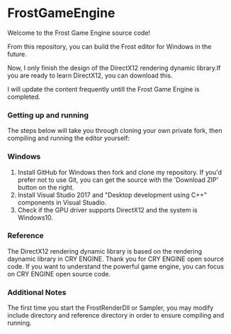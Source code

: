 # FrostGameEngine

Welcome to the Frost Game Engine source  code!

From this repository, you can build the Frost editor for Windows in the future.

Now, I only finish the design of the DirectX12 rendering dynamic library.If you are ready to learn DirectX12, you can download this. 

I will update the content frequently untill the Frost Game Engine is completed. 

### Getting up and running
The steps below will take you through cloning your own private fork, then compiling and running the editor yourself:
### Windows 
 1. Install GitHub for Windows then fork and clone my repository. 
    If you'd prefer not to use Git, you can get the source with the 'Download ZIP' button 	    on the right.
 2. Install Visual Studio 2017 and "Desktop development using C++" components in       		Visual Stuadio.
 3. Check if the GPU driver supports DirectX12 and the system is Windows10.

### Reference
The DirectX12 rendering dynamic library is based on the rendering daynamic library in CRY ENGINE. Thank you for CRY ENGINE open source code. If you want to understand the powerful game engine, you can focus on CRY ENGINE open source code.

### Additional Notes
The first time you start the FrostRenderDll or Sampler, you may modify include directory and reference directory in order to ensure compiling and  running.
